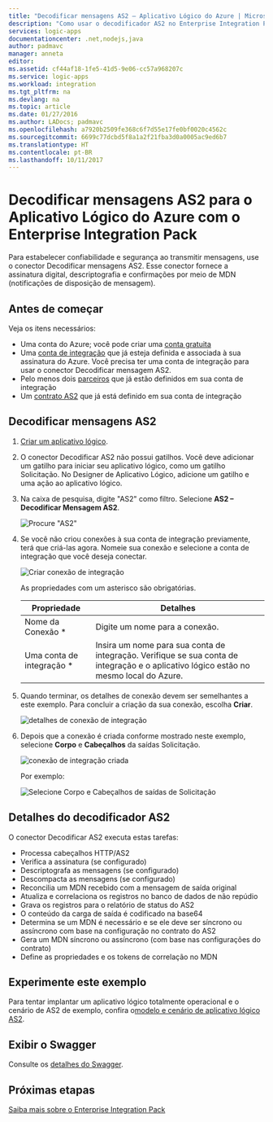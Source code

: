 ```yaml
---
title: "Decodificar mensagens AS2 – Aplicativo Lógico do Azure | Microsoft Docs"
description: "Como usar o decodificador AS2 no Enterprise Integration Pack para o Aplicativo Lógico do Azure"
services: logic-apps
documentationcenter: .net,nodejs,java
author: padmavc
manager: anneta
editor: 
ms.assetid: cf44af18-1fe5-41d5-9e06-cc57a968207c
ms.service: logic-apps
ms.workload: integration
ms.tgt_pltfrm: na
ms.devlang: na
ms.topic: article
ms.date: 01/27/2016
ms.author: LADocs; padmavc
ms.openlocfilehash: a7920b2509fe368c6f7d55e17fe0bf0020c4562c
ms.sourcegitcommit: 6699c77dcbd5f8a1a2f21fba3d0a0005ac9ed6b7
ms.translationtype: HT
ms.contentlocale: pt-BR
ms.lasthandoff: 10/11/2017
---
```

# <a name="decode-as2-messages-for-azure-logic-apps-with-the-enterprise-integration-pack"></a>Decodificar mensagens AS2 para o Aplicativo Lógico do Azure com o Enterprise Integration Pack 

Para estabelecer confiabilidade e segurança ao transmitir mensagens, use o conector Decodificar mensagens AS2. Esse conector fornece a assinatura digital, descriptografia e confirmações por meio de MDN (notificações de disposição de mensagem).

## <a name="before-you-start"></a>Antes de começar

Veja os itens necessários:

* Uma conta do Azure; você pode criar uma [conta gratuita](https://azure.microsoft.com/free)
* Uma [conta de integração](logic-apps-enterprise-integration-create-integration-account.md) que já esteja definida e associada à sua assinatura do Azure. Você precisa ter uma conta de integração para usar o conector Decodificar mensagem AS2.
* Pelo menos dois [parceiros](logic-apps-enterprise-integration-partners.md) que já estão definidos em sua conta de integração
* Um [contrato AS2](logic-apps-enterprise-integration-as2.md) que já está definido em sua conta de integração

## <a name="decode-as2-messages"></a>Decodificar mensagens AS2

1. [Criar um aplicativo lógico](../logic-apps/logic-apps-create-a-logic-app.md).

2. O conector Decodificar AS2 não possui gatilhos. Você deve adicionar um gatilho para iniciar seu aplicativo lógico, como um gatilho Solicitação. No Designer de Aplicativo Lógico, adicione um gatilho e uma ação ao aplicativo lógico.

3.  Na caixa de pesquisa, digite "AS2" como filtro. Selecione **AS2 – Decodificar Mensagem AS2**.
   
    ![Procure "AS2"](media/logic-apps-enterprise-integration-as2-decode/as2decodeimage1.png)

4. Se você não criou conexões à sua conta de integração previamente, terá que criá-las agora. Nomeie sua conexão e selecione a conta de integração que você deseja conectar.
   
    ![Criar conexão de integração](media/logic-apps-enterprise-integration-as2-decode/as2decodeimage2.png)

    As propriedades com um asterisco são obrigatórias.

    | Propriedade | Detalhes |
    | --- | --- |
    | Nome da Conexão * |Digite um nome para a conexão. |
    | Uma conta de integração * |Insira um nome para sua conta de integração. Verifique se sua conta de integração e o aplicativo lógico estão no mesmo local do Azure. |

5.  Quando terminar, os detalhes de conexão devem ser semelhantes a este exemplo. Para concluir a criação da sua conexão, escolha **Criar**.

    ![detalhes de conexão de integração](media/logic-apps-enterprise-integration-as2-decode/as2decodeimage3.png)

6. Depois que a conexão é criada conforme mostrado neste exemplo, selecione **Corpo** e **Cabeçalhos** da saídas Solicitação.
   
    ![conexão de integração criada](media/logic-apps-enterprise-integration-as2-decode/as2decodeimage4.png) 

    Por exemplo:

    ![Selecione Corpo e Cabeçalhos de saídas de Solicitação](media/logic-apps-enterprise-integration-as2-decode/as2decodeimage5.png) 

## <a name="as2-decoder-details"></a>Detalhes do decodificador AS2

O conector Decodificar AS2 executa estas tarefas: 

* Processa cabeçalhos HTTP/AS2
* Verifica a assinatura (se configurado)
* Descriptografa as mensagens (se configurado)
* Descompacta as mensagens (se configurado)
* Reconcilia um MDN recebido com a mensagem de saída original
* Atualiza e correlaciona os registros no banco de dados de não repúdio
* Grava os registros para o relatório de status do AS2
* O conteúdo da carga de saída é codificado na base64
* Determina se um MDN é necessário e se ele deve ser síncrono ou assíncrono com base na configuração no contrato do AS2
* Gera um MDN síncrono ou assíncrono (com base nas configurações do contrato)
* Define as propriedades e os tokens de correlação no MDN

## <a name="try-this-sample"></a>Experimente este exemplo

Para tentar implantar um aplicativo lógico totalmente operacional e o cenário de AS2 de exemplo, confira o[modelo e cenário de aplicativo lógico AS2](https://azure.microsoft.com/documentation/templates/201-logic-app-as2-send-receive/).

## <a name="view-the-swagger"></a>Exibir o Swagger
Consulte os [detalhes do Swagger](/connectors/as2/). 

## <a name="next-steps"></a>Próximas etapas
[Saiba mais sobre o Enterprise Integration Pack](logic-apps-enterprise-integration-overview.md) 

